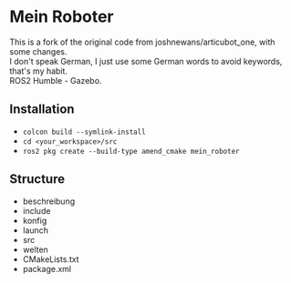 # Mein Roboter
This is a fork of the original code from joshnewans/articubot_one, with some changes.<br />
I don't speak German, I just use some German words to avoid keywords, that's my habit.<br />
ROS2 Humble - Gazebo.<br />
## Installation<br /> 
- `colcon build --symlink-install`<br />
- `cd <your_workspace>/src`<br />
- `ros2 pkg create --build-type amend_cmake mein_roboter`<br />
## Structure<br /> 
- beschreibung<br />
- include<br />
- konfig<br />
- launch<br />
- src<br />
- welten<br />
- CMakeLists.txt<br />
- package.xml<br />
